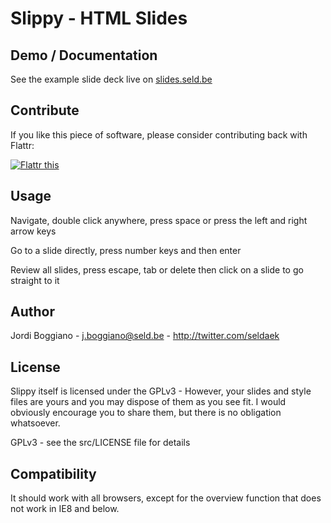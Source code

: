 Slippy - HTML Slides
====================

Demo / Documentation
--------------------

See the example slide deck live on [slides.seld.be][1]

[1]: http://slides.seld.be/?file=2010-05-30+Example.html

Contribute
----------

If you like this piece of software, please consider contributing back with Flattr:

<a href="http://flattr.com/thing/14125/Slippy-HTML-Presentations" target="_blank"><img src="http://api.flattr.com/button/button-static-50x60.png" title="Flattr this" border="0" /></a>

Usage
-----

Navigate, double click anywhere, press space or press the left and right arrow keys

Go to a slide directly, press number keys and then enter

Review all slides, press escape, tab or delete then click on a slide to go straight to it

Author
------

Jordi Boggiano - <j.boggiano@seld.be> - <http://twitter.com/seldaek>

License
-------

Slippy itself is licensed under the GPLv3 - However, your slides and style files are yours and you may dispose of them as you see fit. I would obviously encourage you to share them, but there is no obligation whatsoever.

GPLv3 - see the src/LICENSE file for details

Compatibility
-------------

It should work with all browsers, except for the overview function that does not work in IE8 and below.
